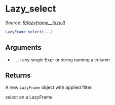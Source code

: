 # Lazy_select

*Source: [R/lazyframe__lazy.R](https://github.com/pola-rs/r-polars/tree/main/R/lazyframe__lazy.R)*

```r
LazyFrame_select(...)
```

## Arguments

- `...`: any single Expr or string naming a column

## Returns

A new `LazyFrame` object with applied filter.

select on a LazyFrame